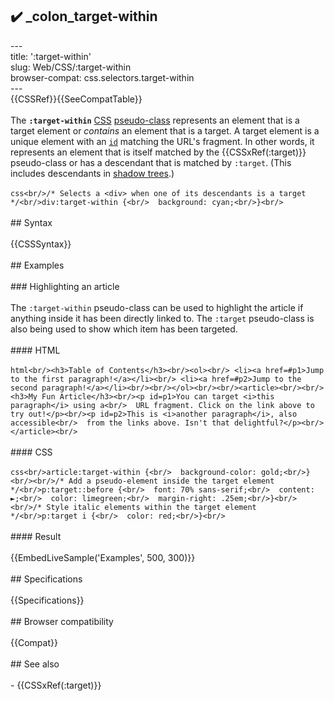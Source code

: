 ## ✔️ _colon_target-within 
 ---<br/>title: ':target-within'<br/>slug: Web/CSS/:target-within<br/>browser-compat: css.selectors.target-within<br/>---<br/>{{CSSRef}}{{SeeCompatTable}}<br/><br/>The **`:target-within`** [CSS](/en-US/docs/Web/CSS) [pseudo-class](/en-US/docs/Web/CSS/Pseudo-classes) represents an element that is a target element or _contains_ an element that is a target. A target element is a unique element with an [`id`](/en-US/docs/Web/HTML/Global_attributes#id) matching the URL's fragment. In other words, it represents an element that is itself matched by the {{CSSxRef(:target)}} pseudo-class or has a descendant that is matched by `:target`. (This includes descendants in [shadow trees](/en-US/docs/Web/Web_Components/Using_shadow_DOM).)<br/><br/>```css<br/>/* Selects a <div> when one of its descendants is a target */<br/>div:target-within {<br/>  background: cyan;<br/>}<br/>```<br/><br/>## Syntax<br/><br/>{{CSSSyntax}}<br/><br/>## Examples<br/><br/>### Highlighting an article<br/><br/>The `:target-within` pseudo-class can be used to highlight the article if anything inside it has been directly linked to. The `:target` pseudo-class is also being used to show which item has been targeted.<br/><br/>#### HTML<br/><br/>```html<br/><h3>Table of Contents</h3><br/><ol><br/> <li><a href=#p1>Jump to the first paragraph!</a></li><br/> <li><a href=#p2>Jump to the second paragraph!</a></li><br/><br/></ol><br/><br/><article><br/><br/><h3>My Fun Article</h3><br/><p id=p1>You can target <i>this paragraph</i> using a<br/>  URL fragment. Click on the link above to try out!</p><br/><p id=p2>This is <i>another paragraph</i>, also accessible<br/>  from the links above. Isn't that delightful?</p><br/></article><br/>```<br/><br/>#### CSS<br/><br/>```css<br/>article:target-within {<br/>  background-color: gold;<br/>}<br/><br/>/* Add a pseudo-element inside the target element */<br/>p:target::before {<br/>  font: 70% sans-serif;<br/>  content: ►;<br/>  color: limegreen;<br/>  margin-right: .25em;<br/>}<br/><br/>/* Style italic elements within the target element */<br/>p:target i {<br/>  color: red;<br/>}<br/>```<br/><br/>#### Result<br/><br/>{{EmbedLiveSample('Examples', 500, 300)}}<br/><br/>## Specifications<br/><br/>{{Specifications}}<br/><br/>## Browser compatibility<br/><br/>{{Compat}}<br/><br/>## See also<br/><br/>- {{CSSxRef(:target)}}<br/>
